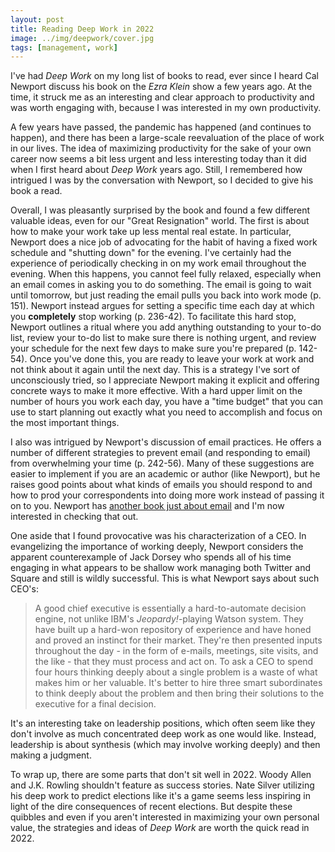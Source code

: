 ```yaml
---
layout: post
title: Reading Deep Work in 2022
image: ../img/deepwork/cover.jpg
tags: [management, work]
---
```


I've had *Deep Work* on my long list of books to read, ever since I heard Cal Newport discuss his book on the *Ezra Klein* show a few years ago. At the time, it struck me as an interesting and clear approach to productivity and was worth engaging with, because I was interested in my own productivity.

A few years have passed, the pandemic has happened (and continues to happen), and there has been a large-scale reevaluation of the place of work in our lives. The idea of maximizing productivity for the sake of your own career now seems a bit less urgent and less interesting today than it did when I first heard about *Deep Work* years ago. Still, I remembered how intrigued I was by the conversation with Newport, so I decided to give his book a read.

Overall, I was pleasantly surprised by the book and found a few different valuable ideas, even for our "Great Resignation" world. The first is about how to make your work take up less mental real estate. In particular, Newport does a nice job of advocating for the habit of having a fixed work schedule and "shutting down" for the evening. I've certainly had the experience of periodically checking in on my work email throughout the evening. When this happens, you cannot feel fully relaxed, especially when an email comes in asking you to do something. The email is going to wait until tomorrow, but just reading the email pulls you back into work mode (p. 151). Newport instead argues for setting a specific time each day at which you **completely** stop working (p. 236-42). To facilitate this hard stop, Newport outlines a ritual where you add anything outstanding to your to-do list, review your to-do list to make sure there is nothing urgent, and review your schedule for the next few days to make sure you're prepared (p. 142-54). Once you've done this, you are ready to leave your work at work and not think about it again until the next day. This is a strategy I've sort of unconsciously tried, so I appreciate Newport making it explicit and offering concrete ways to make it more effective. With a hard upper limit on the number of hours you work each day, you have a "time budget" that you can use to start planning out exactly what you need to accomplish and focus on the most important things.

I also was intrigued by Newport's discussion of email practices. He offers a number of different strategies to prevent email (and responding to email) from overwhelming your time (p. 242-56). Many of these suggestions are easier to implement if you are an academic or author (like Newport), but he raises good points about what kinds of emails you should respond to and how to prod your correspondents into doing more work instead of passing it on to you. Newport has [another book just about email](https://www.calnewport.com/books/a-world-without-email/) and I'm now interested in checking that out.

One aside that I found provocative was his characterization of a CEO. In evangelizing the importance of working deeply, Newport considers the apparent counterexample of Jack Dorsey who spends all of his time engaging in what appears to be shallow work managing both Twitter and Square and still is wildly successful. This is what Newport says about such CEO's:

> A good chief executive is essentially a hard-to-automate decision engine, not unlike IBM's *Jeopardy!*-playing Watson system. They have built up a hard-won repository of experience and have honed and proved an instinct for their market. They're then presented inputs throughout the day - in the form of e-mails, meetings, site visits, and the like - that they must process and act on. To ask a CEO to spend four hours thinking deeply about a single problem is a waste of what makes him or her valuable. It's better to hire three smart subordinates to think deeply about the problem and then bring their solutions to the executive for a final decision.

It's an interesting take on leadership positions, which often seem like they don't involve as much concentrated deep work as one would like. Instead, leadership is about synthesis (which may involve working deeply) and then making a judgment.

To wrap up, there are some parts that don't sit well in 2022. Woody Allen and J.K. Rowling shouldn't feature as success stories. Nate Silver utilizing his deep work to predict elections like it's a game seems less inspiring in light of the dire consequences of recent elections. But despite these quibbles and even if you aren't interested in maximizing your own personal value, the strategies and ideas of *Deep Work* are worth the quick read in 2022.
